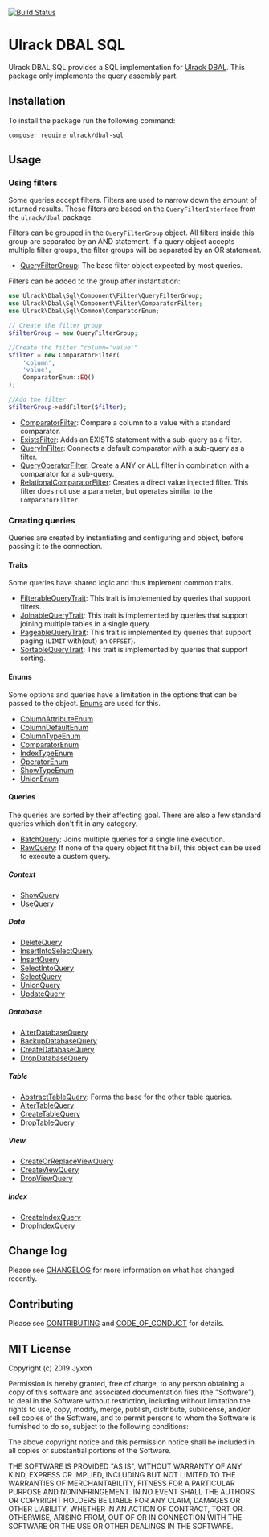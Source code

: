 [![Build Status](https://travis-ci.com/ulrack/dbal-sql.svg?branch=master)](https://travis-ci.com/ulrack/dbal-sql)

# Ulrack DBAL SQL

Ulrack DBAL SQL provides a SQL implementation for [Ulrack DBAL](https://github.com/ulrack/dbal).
This package only implements the query assembly part.

## Installation

To install the package run the following command:

```
composer require ulrack/dbal-sql
```

## Usage

### Using filters

Some queries accept filters. Filters are used to narrow down the amount of
returned results. These filters are based on the `QueryFilterInterface` from the
`ulrack/dbal` package.

Filters can be grouped in the `QueryFilterGroup` object. All filters inside this
group are separated by an AND statement. If a query object accepts multiple filter
groups, the filter groups will be separated by an OR statement.

- [QueryFilterGroup](src/Component/Filter/QueryFilterGroup.php): The base filter object
expected by most queries.

Filters can be added to the group after instantiation:
```php
use Ulrack\Dbal\Sql\Component\Filter\QueryFilterGroup;
use Ulrack\Dbal\Sql\Component\Filter\ComparatorFilter;
use Ulrack\Dbal\Sql\Common\ComparatorEnum;

// Create the filter group
$filterGroup = new QueryFilterGroup;

//Create the filter "column='value'"
$filter = new ComparatorFilter(
    'column',
    'value',
    ComparatorEnum::EQ()
);

//Add the filter
$filterGroup->addFilter($filter);
```

- [ComparatorFilter](src/Component/Filter/ComparatorFilter.php): Compare a column to a
value with a standard comparator.
- [ExistsFilter](src/Component/Filter/ExistsFilter.php): Adds an EXISTS statement with a
sub-query as a filter.
- [QueryInFilter](src/Component/Filter/QueryInFilter.php): Connects a default comparator
with a sub-query as a filter.
- [QueryOperatorFilter](src/Component/Filter/QueryOperatorFilter.php): Create a ANY or ALL
filter in combination with a comparator for a sub-query.
- [RelationalComparatorFilter](src/Component/Filter/RelationalComparatorFilter.php): Creates
a direct value injected filter. This filter does not use a parameter, but
operates similar to the `ComparatorFilter`.

### Creating queries

Queries are created by instantiating and configuring and object, before passing
it to the connection.

#### Traits

Some queries have shared logic and thus implement common traits.

- [FilterableQueryTrait](src/Component/FilterableQueryTrait.php): This trait is
implemented by queries that support filters.
- [JoinableQueryTrait](src/Component/JoinableQueryTrait.php): This trait is
implemented by queries that support joining multiple tables in a single query.
- [PageableQueryTrait](src/Component/PageableQueryTrait.php): This trait is
implemented by queries that support paging (`LIMIT` with(out) an `OFFSET`).
- [SortableQueryTrait](src/Component/SortableQueryTrait.php): This trait is
implemented by queries that support sorting.

#### Enums

Some options and queries have a limitation in the options that can be passed to
the object. [Enums](https://github.com/ulrack/enum) are used for this.

- [ColumnAttributeEnum](src/Common/ColumnAttributeEnum.php)
- [ColumnDefaultEnum](src/Common/ColumnDefaultEnum.php)
- [ColumnTypeEnum](src/Common/ColumnTypeEnum.php)
- [ComparatorEnum](src/Common/ComparatorEnum.php)
- [IndexTypeEnum](src/Common/IndexTypeEnum.php)
- [OperatorEnum](src/Common/OperatorEnum.php)
- [ShowTypeEnum](src/Common/ShowTypeEnum.php)
- [UnionEnum](src/Common/UnionEnum.php)

#### Queries

The queries are sorted by their affecting goal. There are also a few standard
queries which don't fit in any category.

- [BatchQuery](src/Component/Query/BatchQuery.php): Joins multiple queries for a single
line execution.
- [RawQuery](src/Component/Query/RawQuery.php): If none of the query object fit the bill,
this object can be used to execute a custom query.

##### Context

- [ShowQuery](src/Component/Query/Context/ShowQuery.php)
- [UseQuery](src/Component/Query/Context/UseQuery.php)

##### Data

- [DeleteQuery](src/Component/Query/Data/DeleteQuery.php)
- [InsertIntoSelectQuery](src/Component/Query/Data/InsertIntoSelectQuery.php)
- [InsertQuery](src/Component/Query/Data/InsertQuery.php)
- [SelectIntoQuery](src/Component/Query/Data/SelectIntoQuery.php)
- [SelectQuery](src/Component/Query/Data/SelectQuery.php)
- [UnionQuery](src/Component/Query/Data/UnionQuery.php)
- [UpdateQuery](src/Component/Query/Data/UpdateQuery.php)

##### Database

- [AlterDatabaseQuery](src/Component/Query/Database/AlterDatabaseQuery.php)
- [BackupDatabaseQuery](src/Component/Query/Database/BackupDatabaseQuery.php)
- [CreateDatabaseQuery](src/Component/Query/Database/CreateDatabaseQuery.php)
- [DropDatabaseQuery](src/Component/Query/Database/DropDatabaseQuery.php)

##### Table

- [AbstractTableQuery](src/Component/Query/Table/AbstractTableQuery.php): Forms the base
for the other table queries.
- [AlterTableQuery](src/Component/Query/Table/AlterTableQuery.php)
- [CreateTableQuery](src/Component/Query/Table/CreateTableQuery.php)
- [DropTableQuery](src/Component/Query/Table/DropTableQuery.php)

##### View

- [CreateOrReplaceViewQuery](src/Component/Query/View/CreateOrReplaceViewQuery.php)
- [CreateViewQuery](src/Component/Query/View/CreateViewQuery.php)
- [DropViewQuery](src/Component/Query/View/DropViewQuery.php)

##### Index

- [CreateIndexQuery](src/Component/Query/Index/CreateIndexQuery)
- [DropIndexQuery](src/Component/Query/Index/DropIndexQuery)

## Change log

Please see [CHANGELOG](CHANGELOG.md) for more information on what has changed recently.

## Contributing

Please see [CONTRIBUTING](CONTRIBUTING.md) and [CODE_OF_CONDUCT](CODE_OF_CONDUCT.md) for details.

## MIT License

Copyright (c) 2019 Jyxon

Permission is hereby granted, free of charge, to any person obtaining a copy
of this software and associated documentation files (the "Software"), to deal
in the Software without restriction, including without limitation the rights
to use, copy, modify, merge, publish, distribute, sublicense, and/or sell
copies of the Software, and to permit persons to whom the Software is
furnished to do so, subject to the following conditions:

The above copyright notice and this permission notice shall be included in all
copies or substantial portions of the Software.

THE SOFTWARE IS PROVIDED "AS IS", WITHOUT WARRANTY OF ANY KIND, EXPRESS OR
IMPLIED, INCLUDING BUT NOT LIMITED TO THE WARRANTIES OF MERCHANTABILITY,
FITNESS FOR A PARTICULAR PURPOSE AND NONINFRINGEMENT. IN NO EVENT SHALL THE
AUTHORS OR COPYRIGHT HOLDERS BE LIABLE FOR ANY CLAIM, DAMAGES OR OTHER
LIABILITY, WHETHER IN AN ACTION OF CONTRACT, TORT OR OTHERWISE, ARISING FROM,
OUT OF OR IN CONNECTION WITH THE SOFTWARE OR THE USE OR OTHER DEALINGS IN THE
SOFTWARE.

